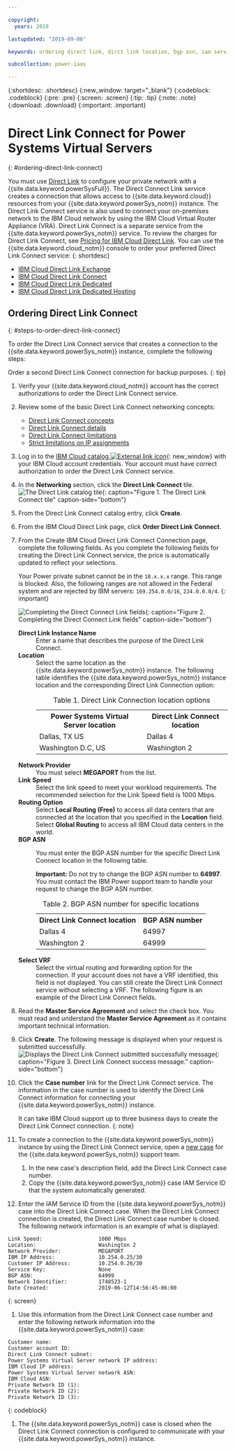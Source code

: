 ```yaml
---

copyright:
  years: 2019

lastupdated: "2019-09-06"

keywords: ordering direct link, dirct link location, bgp asn, iam service id

subcollection: power-iaas

---
```


{:shortdesc: .shortdesc}
{:new_window: target="_blank"}
{:codeblock: .codeblock}
{:pre: .pre}
{:screen: .screen}
{:tip: .tip}
{:note: .note}
{:download: .download}
{:important: .important}

# Direct Link Connect for Power Systems Virtual Servers
{: #ordering-direct-link-connect}

You must use [Direct Link](/docs/infrastructure/direct-link?topic=direct-link-get-started-with-ibm-cloud-direct-link#browse-and-order) to configure your private network with a {{site.data.keyword.powerSysFull}}. The Direct Connect Link service creates a connection that allows access to {{site.data.keyword.cloud}} resources from your {{site.data.keyword.powerSys_notm}} instance. The Direct Link Connect service is also used to connect your on-premises network to the IBM Cloud network by using the IBM Cloud Virtual Router Appliance (VRA). Direct Link Connect is a separate service from the {{site.data.keyword.powerSys_notm}} service. To review the charges for Direct Link Connect, see [Pricing for IBM Cloud Direct Link](/docs/infrastructure/direct-link?topic=direct-link-pricing-for-ibm-cloud-direct-link). You can use the {{site.data.keyword.cloud_notm}} console to order your preferred Direct Link Connect service:
{: shortdesc}

* [IBM Cloud Direct Link Exchange](https://cloud.ibm.com/docs/infrastructure/direct-link?topic=direct-link-how-to-order-ibm-cloud-direct-link-exchange)
* [IBM Cloud Direct Link Connect](https://cloud.ibm.com/docs/infrastructure/direct-link?topic=direct-link-how-to-order-ibm-cloud-direct-link-connect)
* [IBM Cloud Direct Link Dedicated](https://cloud.ibm.com/docs/infrastructure/direct-link?topic=direct-link-how-to-order-ibm-cloud-direct-link-dedicated)
* [IBM Cloud Direct Link Dedicated Hosting](https://cloud.ibm.com/docs/infrastructure/direct-link?topic=direct-link-how-to-order-ibm-cloud-direct-link-dedicated-hosting)

## Ordering Direct Link Connect
{: #steps-to-order-direct-link-connect}

To order the Direct Link Connect service that creates a connection to the {{site.data.keyword.powerSys_notm}} instance, complete the following steps:

Order a second Direct Link Connect connection for backup purposes.
{: tip}

1. Verify your {{site.data.keyword.cloud_notm}} account has the correct authorizations to order the Direct Link Connect service.
2. Review some of the basic Direct Link Connect networking concepts:

   * [Direct Link Connect concepts](/docs/infrastructure/direct-link?topic=direct-link-about-ibm-cloud-direct-link)
   * [Direct Link Connect details](/docs/infrastructure/direct-link?topic=direct-link-ibm-cloud-direct-link-connect-details)
   * [Direct Link Connect limitations](/docs/infrastructure/direct-link?topic=direct-link-known-limitations#ibm-cloud-direct-link-exchange-and-direct-link-connect-limitations)
   * [Strict limitations on IP assignments](/docs/infrastructure/direct-link?topic=direct-link-configure-ibm-cloud-direct-link#strict-limitations-on-ip-assignments)

3. Log in to the [IBM Cloud catalog ![External link icon](../icons/launch-glyph.svg "External link icon")](https://cloud.ibm.com/catalog){: new_window} with your IBM Cloud account credentials. Your account must have correct authorization to order the Direct Link Connect service.

4. In the **Networking** section, click the **Direct Link Connect** tile.
![The Direct Link catalog tile](./images/directlink1.png "The Direct Link catalog tile"){: caption="Figure 1. The Direct Link Connect tile" caption-side="bottom"}

1. From the Direct Link Connect catalog entry, click **Create**.

1. From the IBM Cloud Direct Link page, click **Order Direct Link Connect**.

1. From the Create IBM Cloud Direct Link Connect Connection page, complete the following fields. As you complete the following fields for creating the Direct Link Connect service, the price is automatically updated to reflect your selections.

    Your Power private subnet cannot be in the `10.x.x.x` range. This range is blocked. Also, the following ranges are not allowed in the Federal system and are rejected by IBM servers: `169.254.0.0/16`, `224.0.0.0/4`.
    {: important}

    ![Completing the Direct Connect Link fields](./images/directlink2.png "Completing the Direct Connect Link fields"){: caption="Figure 2. Completing the Direct Connect Link fields" caption-side="bottom"}

   <dl>
   <dt><strong>Direct Link Instance Name</strong><dt>
   <dd>Enter a name that describes the purpose of the Direct Link Connect.</dd>
   <dt><strong>Location</strong><dt>
   <dd>Select the same location as the {{site.data.keyword.powerSys_notm}} instance. The following table identifies the {{site.data.keyword.powerSys_notm}} instance location and the corresponding Direct Link Connection option:
   <table>
   <caption>Table 1. Direct Link Connection location options</caption>
   <tr>
   <th>Power Systems Virtual Server location</th>
   <th>Direct Link Connect location</th>
   </tr>
   <tr>
   <td>Dallas, TX US</td>
   <td>Dallas 4</td>
   </tr>
   <tr>
   <td>Washington D.C, US</td>
   <td>Washington 2</td>
   </tr>
   </table>
   </dd>
   <dt><strong>Network Provider</strong><dt>
   <dd>You must select <strong>MEGAPORT</strong> from the list.</dd>
   <dt><strong>Link Speed</strong><dt>
   <dd>Select the link speed to meet your workload requirements. The recommended selection for the Link Speed field is 1000 Mbps.</dd>
   <dt><strong>Routing Option</strong><dt>
   <dd>Select <strong>Local Routing (Free)</strong> to access all data centers that are connected at the location that you specified in the <strong>Location</strong> field. Select <strong>Global Routing</strong> to access all IBM Cloud data centers in the world. </dd>
   <dt><strong>BGP ASN</strong><dt>
   <dd><p>You must enter the BGP ASN number for the specific Direct Link Connect location in the following table.</p>
   <p><strong>Important:</strong> Do not try to change the BGP ASN number to <strong>64997</strong>. You must contact the IBM Power support team to handle your request to change the BGP ASN number.</p>
   <table>
   <caption>Table 2. BGP ASN number for specific locations</caption>
   <tr>
   <th>Direct Link Connect location</th>
   <th>BGP ASN number</th>
   </tr>
   <tr>
   <td>Dallas 4</td>
   <td>64997</td>
   </tr>
   <tr>
   <td>Washington 2</td>
   <td>64999</td>
   </tr>
   </table>
   </dd>
   <dt><strong>Select VRF</strong><dt>
   <dd>Select the virtual routing and forwarding option for the connection. If your account does not have a VRF identified, this field is not displayed. You can still create the Direct Link Connect service without selecting a VRF. The following figure is an example of the Direct Link Connect fields.</dd>
   <dd></dd>
   </dl>
1. Read the **Master Service Agreement** and select the check box. You must read and understand the **Master Service Agreement** as it contains important technical information.

1. Click **Create**. The following message is displayed when your request is submitted successfully.
![Displays the Direct Link Connect submitted successfully message](./images/directlink3.png "Displays the Direct Link Connect submitted successfully message"){: caption="Figure 3. Direct Link Connect success message." caption-side="bottom"}

1. Click the **Case number** link for the Direct Link Connect service. The information in the case number is used to identify the Direct Link Connect information for connecting your {{site.data.keyword.powerSys_notm}} instance.

    It can take IBM Cloud support up to three business days to create the Direct Link Connect connection.
    {: note}

1. To create a connection to the {{site.data.keyword.powerSys_notm}} instance by using the Direct Link Connect service, open a [new case](/docs/infrastructure/power-iaas?topic=power-iaas-getting-help-and-support) for the {{site.data.keyword.powerSys_notm}} support team.

    1. In the new case's description field, add the Direct Link Connect case number.
    2. Copy the {{site.data.keyword.powerSys_notm}} case IAM Service ID that the system automatically generated.

1. Enter the IAM Service ID from the {{site.data.keyword.powerSys_notm}} case into the Direct Link Connect case. When the Direct Link Connect connection is created, the Direct Link Connect case number is closed. The following network information is an example of what is displayed:

  ```shell
  Link Speed:                  1000 Mbps
  Location:                    Washington 2
  Network Provider:            MEGAPORT
  IBM IP Address:              10.254.0.25/30
  Customer IP Address:         10.254.0.26/30
  Service Key:                 None
  BGP ASN:                     64999
  Network Identifier:          1748523-1
  Date Created:                2019-06-12T14:56:45-06:00
  ```
  {: screen}

1. Use this information from the Direct Link Connect case number and enter the following network information into the {{site.data.keyword.powerSys_notm}} case:

  ```shell
  Customer name:
  Customer account ID:
  Direct Link Connect subnet:
  Power Systems Virtual Server network IP address:
  IBM Cloud IP address:
  Power Systems Virtual Server network ASN:
  IBM Cloud ASN:
  Private Network ID (1):
  Private Network ID (2):
  Private Network ID (3):
  ```
  {: codeblock}

1. The {{site.data.keyword.powerSys_notm}} case is closed when the Direct Link Connect connection is configured to communicate with your {{site.data.keyword.powerSys_notm}} instance.
